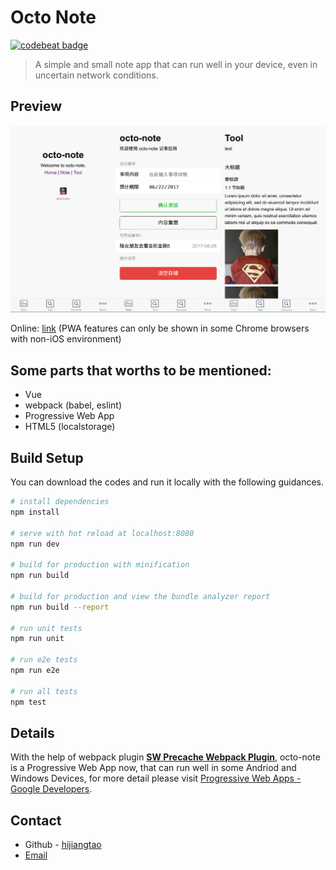 # Octo Note

[![codebeat badge](https://codebeat.co/badges/9f27a9b8-3e2e-4d96-b319-ef0bf742a80e)](https://codebeat.co/projects/github-com-hijiangtao-octo-note-master)

> A simple and small note app that can run well in your device, even in uncertain network conditions.

## Preview 

![](/static/FireShot-Octo-Note.png )

Online: [link](https://hijiangtao.github.io/octo-note/) (PWA features can only be shown in some Chrome browsers with non-iOS environment)

## Some parts that worths to be mentioned:

* Vue 
* webpack (babel, eslint)
* Progressive Web App
* HTML5 (localstorage)

## Build Setup

You can download the codes and run it locally with the following guidances.

``` bash
# install dependencies
npm install

# serve with hot reload at localhost:8080
npm run dev

# build for production with minification
npm run build

# build for production and view the bundle analyzer report
npm run build --report

# run unit tests
npm run unit

# run e2e tests
npm run e2e

# run all tests
npm test
```

## Details

With the help of webpack plugin [**SW Precache Webpack Plugin**](https://github.com/goldhand/sw-precache-webpack-plugin), octo-note is a Progressive Web App now, that can run well in some Andriod and Windows Devices, for more detail please visit [Progressive Web Apps - Google Developers](https://developers.google.com/web/progressive-web-apps/).

## Contact

* Github - [hijiangtao](https:github.com/hijiangtao)
* [Email](mailto:hijiangtao@gmail.com)
